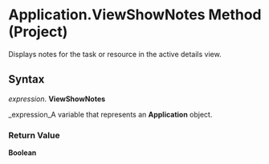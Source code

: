 
# Application.ViewShowNotes Method (Project)

Displays notes for the task or resource in the active details view.


## Syntax

 _expression_. **ViewShowNotes**

 _expression_A variable that represents an  **Application** object.


### Return Value

 **Boolean**

